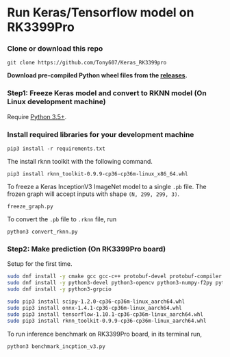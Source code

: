 # Run Keras/Tensorflow model on RK3399Pro

### Clone or download this repo
```
git clone https://github.com/Tony607/Keras_RK3399pro
```

**Download pre-compiled Python wheel files from the [releases](https://github.com/Tony607/Keras_RK3399pro/releases/download/v1.0/rknn-toolkit-V0.9.9_package.zip).**
### Step1: Freeze Keras model and convert to RKNN model (On Linux development machine)
Require [Python 3.5+](https://www.python.org/ftp/python/3.6.7/python-3.6.7.exe).

### Install required libraries for your development machine
`pip3 install -r requirements.txt`

The install rknn toolkit with the following command.
```
pip3 install rknn_toolkit-0.9.9-cp36-cp36m-linux_x86_64.whl
```

To freeze a Keras InceptionV3 ImageNet model to a single `.pb` file.
The frozen graph will accept inputs with shape `(N, 299, 299, 3)`.
```
freeze_graph.py
```

To convert the `.pb` file to `.rknn` file, run
```
python3 convert_rknn.py
```

### Step2: Make prediction (On RK3399Pro board)
Setup for the first time.
```bash
sudo dnf install -y cmake gcc gcc-c++ protobuf-devel protobuf-compiler lapack-devel
sudo dnf install -y python3-devel python3-opencv python3-numpy-f2py python3-h5py python3-lmdb
sudo dnf install -y python3-grpcio

sudo pip3 install scipy-1.2.0-cp36-cp36m-linux_aarch64.whl
sudo pip3 install onnx-1.4.1-cp36-cp36m-linux_aarch64.whl
sudo pip3 install tensorflow-1.10.1-cp36-cp36m-linux_aarch64.whl
sudo pip3 install rknn_toolkit-0.9.9-cp36-cp36m-linux_aarch64.whl
```


To run inference benchmark on RK3399Pro board, in its terminal run,
```
python3 benchmark_incption_v3.py
```
